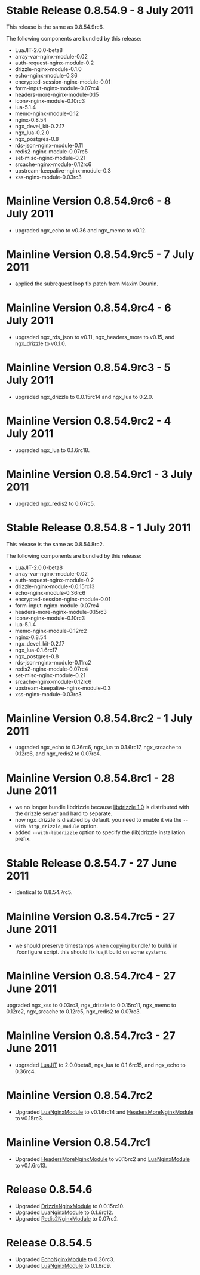 <!---
    @title         ChangeLog 8054
    @creator       Yichun Zhang
    @created       2011-06-21 04:31 GMT
    @modifier      Yichun Zhang
    @modifier_link yichun-zhang
    @modified      2011-07-08 11:23 GMT
    @changes       25
--->


#  Stable Release 0.8.54.9 - 8 July 2011
This release is the same as  0.8.54.9rc6.

The following components are bundled by this release:
* LuaJIT-2.0.0-beta8
* array-var-nginx-module-0.02
* auth-request-nginx-module-0.2
* drizzle-nginx-module-0.1.0
* echo-nginx-module-0.36
* encrypted-session-nginx-module-0.01
* form-input-nginx-module-0.07rc4
* headers-more-nginx-module-0.15
* iconv-nginx-module-0.10rc3
* lua-5.1.4
* memc-nginx-module-0.12
* nginx-0.8.54
* ngx_devel_kit-0.2.17
* ngx_lua-0.2.0
* ngx_postgres-0.8
* rds-json-nginx-module-0.11
* redis2-nginx-module-0.07rc5
* set-misc-nginx-module-0.21
* srcache-nginx-module-0.12rc6
* upstream-keepalive-nginx-module-0.3
* xss-nginx-module-0.03rc3

#  Mainline Version 0.8.54.9rc6 - 8 July 2011
* upgraded ngx_echo to v0.36 and ngx_memc to v0.12.

#  Mainline Version 0.8.54.9rc5 - 7 July 2011
* applied the subrequest loop fix patch from Maxim Dounin.

#  Mainline Version 0.8.54.9rc4 - 6 July 2011
* upgraded ngx_rds_json to v0.11, ngx_headers_more to v0.15, and ngx_drizzle
to v0.1.0.

#  Mainline Version 0.8.54.9rc3 - 5 July 2011
* upgraded ngx_drizzle to 0.0.15rc14 and ngx_lua to 0.2.0.

#  Mainline Version 0.8.54.9rc2 - 4 July 2011
* upgraded ngx_lua to 0.1.6rc18.

#  Mainline Version 0.8.54.9rc1 - 3 July 2011
* upgraded ngx_redis2 to 0.07rc5.

#  Stable Release 0.8.54.8 - 1 July 2011
This release is the same as  0.8.54.8rc2.

The following components are bundled by this release:
* LuaJIT-2.0.0-beta8
* array-var-nginx-module-0.02
* auth-request-nginx-module-0.2
* drizzle-nginx-module-0.0.15rc13
* echo-nginx-module-0.36rc6
* encrypted-session-nginx-module-0.01
* form-input-nginx-module-0.07rc4
* headers-more-nginx-module-0.15rc3
* iconv-nginx-module-0.10rc3
* lua-5.1.4
* memc-nginx-module-0.12rc2
* nginx-0.8.54
* ngx_devel_kit-0.2.17
* ngx_lua-0.1.6rc17
* ngx_postgres-0.8
* rds-json-nginx-module-0.11rc2
* redis2-nginx-module-0.07rc4
* set-misc-nginx-module-0.21
* srcache-nginx-module-0.12rc6
* upstream-keepalive-nginx-module-0.3
* xss-nginx-module-0.03rc3

#  Mainline Version 0.8.54.8rc2 - 1 July 2011
* upgraded ngx_echo to 0.36rc6, ngx_lua to 0.1.6rc17, ngx_srcache to 0.12rc6, and ngx_redis2
to 0.07rc4.

#  Mainline Version 0.8.54.8rc1 - 28 June 2011
* we no longer bundle libdrizzle because [libdrizzle 1.0](https://launchpad.net/libdrizzle) is
distributed with the drizzle server and hard to separate.
* now ngx_drizzle is disabled by default. you need to enable it via the `--with-http_drizzle_module` option.
* added `--with-libdrizzle` option to specify the (lib)drizzle installation
prefix.

#  Stable Release 0.8.54.7 - 27 June 2011
* identical to 0.8.54.7rc5.

#  Mainline Version 0.8.54.7rc5 - 27 June 2011
* we should preserve timestamps when copying bundle/ to build/ in ./configure
script. this should fix luajit build on some systems.

#  Mainline Version 0.8.54.7rc4 - 27 June 2011
upgraded ngx_xss to 0.03rc3, ngx_drizzle to 0.0.15rc11, ngx_memc to 0.12rc2, ngx_srcache
to 0.12rc5, ngx_redis2 to 0.07rc3.

#  Mainline Version 0.8.54.7rc3 - 27 June 2011
* upgraded [LuaJIT](luajit.html) to 2.0.0beta8, ngx_lua to 0.1.6rc15, and ngx_echo
to 0.36rc4.

#  Mainline Version 0.8.54.7rc2
* Upgraded [LuaNginxModule](lua-nginx-module.html) to v0.1.6rc14 and [HeadersMoreNginxModule](headers-more-nginx-module.html) to
v0.15rc3.

#  Mainline Version 0.8.54.7rc1
* Upgraded [HeadersMoreNginxModule](headers-more-nginx-module.html) to v0.15rc2
and [LuaNginxModule](lua-nginx-module.html) to v0.1.6rc13.

#  Release 0.8.54.6
* Upgraded [DrizzleNginxModule](drizzle-nginx-module.html) to 0.0.15rc10.
* Upgraded [LuaNginxModule](lua-nginx-module.html) to 0.1.6rc12.
* Upgraded [Redis2NginxModule](redis-2-nginx-module.html) to 0.07rc2.

#  Release 0.8.54.5
* Upgraded [EchoNginxModule](echo-nginx-module.html) to 0.36rc3.
* Upgraded [LuaNginxModule](lua-nginx-module.html) to 0.1.6rc9.
